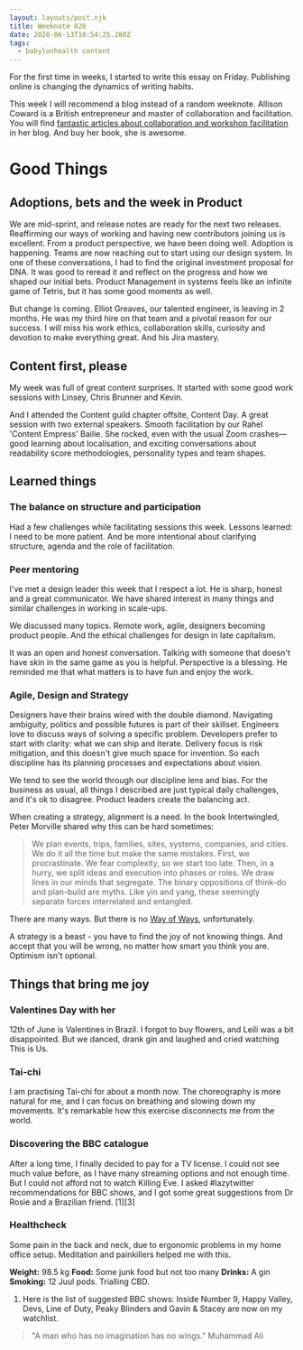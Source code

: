 ```yaml
---
layout: layouts/post.njk
title: Weeknote 020
date: 2020-06-13T10:54:25.280Z
tags:
  - babylonhealth content
---
```

For the first time in weeks, I started to write this essay on Friday. Publishing online is changing the dynamics of writing habits.

This week I will recommend a blog instead of a random weeknote. Allison Coward is a British entrepreneur and master of collaboration and facilitation. You will find [fantastic articles about collaboration and workshop facilitation](https://www.bracketcreative.co.uk/blog/) in her blog. And buy her book, she is awesome. 

# Good Things

## Adoptions, bets and the week in Product

We are mid-sprint, and release notes are ready for the next two releases. Reaffirming our ways of working and having new contributors joining us is excellent. From a product perspective, we have been doing well. Adoption is happening. Teams are now reaching out to start using our design system. In one of these conversations, I had to find the original investment proposal for DNA. It was good to reread it and reflect on the progress and how we shaped our initial bets. Product Management in systems feels like an infinite game of Tetris, but it has some good moments as well.

But change is coming. Elliot Greaves, our talented engineer, is leaving in 2 months. He was my third hire on that team and a pivotal reason for our success. I will miss his work ethics, collaboration skills, curiosity and devotion to make everything great. And his Jira mastery.

## Content first, please

My week was full of great content surprises. It started with some good work sessions with Linsey, Chris Brunner and Kevin.

And I attended the Content guild chapter offsite, Content Day. A great session with two external speakers. Smooth facilitation by our Rahel 'Content Empress' Bailie. She rocked, even with the usual Zoom crashes—good learning about localisation, and exciting conversations about readability score methodologies, personality types and team shapes.

## Learned things

### The balance on structure and participation

Had a few challenges while facilitating sessions this week. Lessons learned: I need to be more patient. And be more intentional about clarifying structure, agenda and the role of facilitation. 

### Peer mentoring

I've met a design leader this week that I respect a lot. He is sharp, honest and a great communicator. We have shared interest in many things and similar challenges in working in scale-ups.

We discussed many topics. Remote work, agile, designers becoming product people. And the ethical challenges for design in late capitalism.

It was an open and honest conversation. Talking with someone that doesn't have skin in the same game as you is helpful. Perspective is a blessing. He reminded me that what matters is to have fun and enjoy the work.

### Agile, Design and Strategy

Designers have their brains wired with the double diamond. Navigating ambiguity, politics and possible futures is part of their skillset. Engineers love to discuss ways of solving a specific problem. Developers prefer to start with clarity: what we can ship and iterate. Delivery focus is risk mitigation, and this doesn't give much space for invention. So each discipline has its planning processes and expectations about vision.

We tend to see the world through our discipline lens and bias. For the business as usual, all things I described are just typical daily challenges, and it's ok to disagree. Product leaders create the balancing act.

When creating a strategy, alignment is a need. In the book Intertwingled, Peter Morville shared why this can be hard sometimes:

> We plan events, trips, families, sites, systems, companies, and cities. We do it all the time but make the same mistakes. First, we procrastinate. We fear complexity, so we start too late. Then, in a hurry, we split ideas and execution into phases or roles. We draw lines in our minds that segregate. The binary oppositions of think-do and plan-build are myths. Like yin and yang, these seemingly separate forces interrelated and entangled.

There are many ways. But there is no [Way of Ways](https://medium.com/@johnpcutler/the-way-of-ways-6988b272bcc5), unfortunately.

A strategy is a beast - you have to find the joy of not knowing things. And accept that you will be wrong, no matter how smart you think you are. Optimism isn't optional.

## Things that bring me joy

### Valentines Day with her

12th of June is Valentines in Brazil. I forgot to buy flowers, and Leili was a bit disappointed. But we danced, drank gin and laughed and cried watching This is Us.

### Tai-chi

I am practising Tai-chi for about a month now. The choreography is more natural for me, and I can focus on breathing and slowing down my movements. It's remarkable how this exercise disconnects me from the world.

### Discovering the BBC catalogue

After a long time, I finally decided to pay for a TV license. I could not see much value before, as I have many streaming options and not enough time. But I could not afford not to watch Killing Eve. I asked #lazytwitter recommendations for BBC shows, and I got some great suggestions from Dr Rosie and a Brazilian friend. [1][3]

### Healthcheck

Some pain in the back and neck, due to ergonomic problems in my home office setup. Meditation and painkillers helped me with this.

**Weight:** 98.5 kg
**Food:** Some junk food but not too many
**Drinks:** A gin
**Smoking:** 12 Juul pods. Trialling CBD.

1.  Here is the list of suggested BBC shows: Inside Number 9, Happy Valley, Devs, Line of Duty, Peaky Blinders and Gavin & Stacey are now on my watchlist.

> "A man who has no imagination has no wings." Muhammad Ali